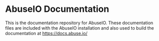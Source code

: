 # AbuseIO Documentation

This is the documentation repository for AbuseIO. These documentation files are included with the AbuseIO installation and also used to build the documentation at https://docs.abuse.io/

